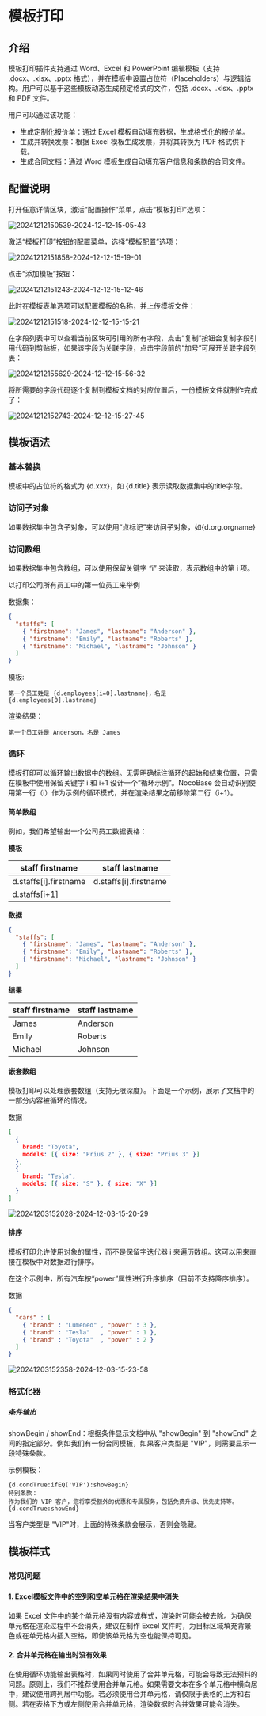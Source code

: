 # 模板打印

<PluginInfo commercial="true" name="template-print"></PluginInfo>

## 介绍

模板打印插件支持通过 Word、Excel 和 PowerPoint 编辑模板（支持 .docx、.xlsx、.pptx 格式），并在模板中设置占位符（Placeholders）与逻辑结构。用户可以基于这些模板动态生成预定格式的文件，包括 .docx、.xlsx、.pptx 和 PDF 文件。

用户可以通过该功能：

- 生成定制化报价单：通过 Excel 模板自动填充数据，生成格式化的报价单。
- 生成并转换发票：根据 Excel 模板生成发票，并将其转换为 PDF 格式供下载。
- 生成合同文档：通过 Word 模板生成自动填充客户信息和条款的合同文件。

## 配置说明

打开任意详情区块，激活“配置操作”菜单，点击“模板打印”选项：

![20241212150539-2024-12-12-15-05-43](https://static-docs.nocobase.com/20241212150539-2024-12-12-15-05-43.png)

激活“模板打印”按钮的配置菜单，选择“模板配置”选项：

![20241212151858-2024-12-12-15-19-01](https://static-docs.nocobase.com/20241212151858-2024-12-12-15-19-01.png)

点击“添加模板”按钮：

![20241212151243-2024-12-12-15-12-46](https://static-docs.nocobase.com/20241212151243-2024-12-12-15-12-46.png)

此时在模板表单选项可以配置模板的名称，并上传模板文件：

![20241212151518-2024-12-12-15-15-21](https://static-docs.nocobase.com/20241212151518-2024-12-12-15-15-21.png)

在字段列表中可以查看当前区块可引用的所有字段，点击“复制”按钮会复制字段引用代码到剪贴板，如果该字段为关联字段，点击字段前的“加号”可展开关联字段列表：

![20241212155629-2024-12-12-15-56-32](https://static-docs.nocobase.com/20241212155629-2024-12-12-15-56-32.png)

将所需要的字段代码逐个复制到模板文档的对应位置后，一份模板文件就制作完成了：

![20241212152743-2024-12-12-15-27-45](https://static-docs.nocobase.com/20241212152743-2024-12-12-15-27-45.png)

## 模板语法

### 基本替换

模板中的占位符的格式为 {d.xxx}，如 {d.title} 表示读取数据集中的title字段。

### 访问子对象

如果数据集中包含子对象，可以使用“点标记”来访问子对象，如{d.org.orgname}

### 访问数组

如果数据集中包含数组，可以使用保留关键字 “i” 来读取，表示数组中的第 i 项。

以打印公司所有员工中的第一位员工来举例

数据集：

```json
{
  "staffs": [
    { "firstname": "James", "lastname": "Anderson" },
    { "firstname": "Emily", "lastname": "Roberts" },
    { "firstname": "Michael", "lastname": "Johnson" }
  ]
}
```

模板:

```
第一个员工姓是 {d.employees[i=0].lastname}，名是 {d.employees[0].lastname}
```

渲染结果：
```
第一个员工姓是 Anderson，名是 James
```

### 循环

模板打印可以循环输出数据中的数组。无需明确标注循环的起始和结束位置，只需在模板中使用保留关键字 i 和 i+1 设计一个“循环示例”。NocoBase 会自动识别使用第一行（i）作为示例的循环模式，并在渲染结果之前移除第二行（i+1）。

#### 简单数组

例如，我们希望输出一个公司员工数据表格：

**模板**

|staff firstname|staff lastname|
|---|---|
|d.staffs[i].firstname|d.staffs[i].firstname|
|d.staffs[i+1]||

**数据**

```json
{
  "staffs": [
    { "firstname": "James", "lastname": "Anderson" },
    { "firstname": "Emily", "lastname": "Roberts" },
    { "firstname": "Michael", "lastname": "Johnson" }
  ]
}
```

**结果**

|staff firstname|staff lastname|
|---|---|
|James|Anderson|
|Emily|Roberts|
|Michael|Johnson|


#### 嵌套数组

模板打印可以处理嵌套数组（支持无限深度）。下面是一个示例，展示了文档中的一部分内容被循环的情况。

数据

```json
[
  {
    brand: "Toyota",
    models: [{ size: "Prius 2" }, { size: "Prius 3" }]
  },
  {
    brand: "Tesla",
    models: [{ size: "S" }, { size: "X" }]
  }
]
```


![20241203152028-2024-12-03-15-20-29](https://static-docs.nocobase.com/20241203152028-2024-12-03-15-20-29.png)

#### 排序


模板打印允许使用对象的属性，而不是保留字迭代器 i 来遍历数组。这可以用来直接在模板中对数据进行排序。

在这个示例中，所有汽车按“power”属性进行升序排序（目前不支持降序排序）。

数据

```json
{
  "cars" : [
    { "brand" : "Lumeneo" , "power" : 3 },
    { "brand" : "Tesla"   , "power" : 1 },
    { "brand" : "Toyota"  , "power" : 2 }
  ]
}
```

![20241203152358-2024-12-03-15-23-58](https://static-docs.nocobase.com/20241203152358-2024-12-03-15-23-58.png)

### 格式化器

##### 条件输出

showBegin / showEnd：根据条件显示文档中从 "showBegin" 到 "showEnd" 之间的指定部分。例如我们有一份合同模板，如果客户类型是 "VIP"，则需要显示一段特殊条款。

示例模板：

```
{d.condTrue:ifEQ('VIP'):showBegin}
特别条款：  
作为我们的 VIP 客户，您将享受额外的优惠和专属服务，包括免费升级、优先支持等。
{d.condTrue:showEnd}
```

当客户类型是 "VIP"时，上面的特殊条款会展示，否则会隐藏。

## 模板样式

### 常见问题

#### 1. Excel模板文件中的空列和空单元格在渲染结果中消失

如果 Excel 文件中的某个单元格没有内容或样式，渲染时可能会被去除。为确保单元格在渲染过程中不会消失，建议在制作 Excel 文件时，为目标区域填充背景色或在单元格内插入空格，即使该单元格为空也能保持可见。

#### 2. 合并单元格在输出时没有效果

在使用循环功能输出表格时，如果同时使用了合并单元格，可能会导致无法预料的问题。原则上，我们不推荐使用合并单元格。如果需要文本在多个单元格中横向居中，建议使用跨列居中功能。若必须使用合并单元格，请仅限于表格的上方和右侧。若在表格下方或左侧使用合并单元格，渲染数据时合并效果可能会消失。
